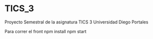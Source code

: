 # TICS_3
Proyecto Semestral de la asignatura TICS 3 Universidad Diego Portales

Para correr el front
npm install
npm start
